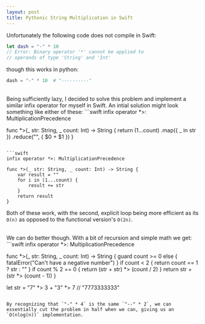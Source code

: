 ```yaml
---
layout: post
title: Pythonic String Multiplication in Swift
---
```


Unfortunately the following code does not compile in Swift:
<br>
```swift
let dash = "-" * 10  
// Error: Binary operator '*' cannot be applied to 
// operands of type 'String' and 'Int'
```

though this works in python:
```python
dash = "-" * 10  # "----------"
```
<br>
Being sufficiently lazy, I decided to solve this problem and implement a similar infix operator for myself in Swift. An intial solution might look something like either of these:
```swift
infix operator *>: MultiplicationPrecedence

func *>(_ str: String, _ count: Int) -> String {
    return (1...count)
        .map({ _ in str })
        .reduce("", { $0 + $1 })
}   
```

```swift
infix operator *>: MultiplicationPrecedence

func *>(_ str: String, _ count: Int) -> String {
    var result = ""
    for i in (1...count) {
        result += str
    }
    return result
}   
```
Both of these work, with the second, explicit loop being more efficient as its `O(n)` as opposed to the functional version's `O(2n)`.
  
<br>
We can do better though. With a bit of recursion and simple math we get:
```swift
infix operator *>: MultiplicationPrecedence

func *>(_ str: String, _ count: Int) -> String {
    guard count >= 0 else { fatalError("Can't have a negative number") }
    if count < 2 {
        return count == 1 ? str : ""
    }
    if count % 2 == 0 {
        return (str + str) *> (count / 2)
    }
    return str + (str *> (count - 1))
}

let str = "7" *> 3 + "3" *> 7  // "7773333333"
```

By recognizing that `"-" * 4` is the same `"--" * 2`, we can essentially cut the problem in half when we can, giving us an `O(nlog(n))` implementation.